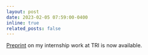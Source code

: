 ```yaml
---
layout: post
date: 2023-02-05 07:59:00-0400
inline: true
related_posts: false
---
```


[Preprint](https://arxiv.org/abs/2305.17600) on my internship work at TRI is now available.